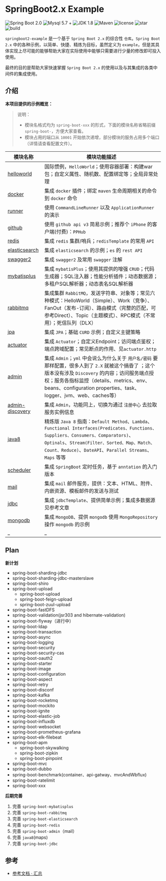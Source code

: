 # SpringBoot2.x Example

![Spring Boot 2.0](https://img.shields.io/badge/Spring%20Boot-2.0-brightgreen.svg)
![Mysql 5.7 +](https://img.shields.io/badge/Mysql-5.7+-blue.svg)
![JDK 1.8](https://img.shields.io/badge/JDK-1.8-brightgreen.svg)
![Maven](https://img.shields.io/badge/Maven-3.5.0-yellowgreen.svg)
![license](https://img.shields.io/github/license/rexlin600/springboot2-example)
![star](https://img.shields.io/github/stars/rexlin600/springboot2-example?style=social)
![build](https://img.shields.io/travis/rexlin600/springboot2-example/master)

`springboot2-example` 是一个基于 `Spring Boot 2.x` 的综合性 `仓库`。`Spring Boot 2.x` 中的各种示例，以简单、快捷、精炼为目标，虽然定义为 `example`，但是其具体实现上尽可能的能够帮助大家在实际使用中能够只需要进行少量的修改即可投入使用。

最终的目的是帮助大家快速掌握 `Spring Boot 2.x` 的使用以及与其集成的各类中间件的集成使用。


## 介绍

**本项目提供的示例概览：**

> 说明：
> - 模块名格式均为 `spring-boot-xxx` 的形式，下面的模块名称省略前缀 `spring-boot-`，方便大家查看。
> - 模块占用的端口从 `10001` 开始依次递增，部分模块的服务占用多个端口（详情请查看配置文件）。

| 模块名称 | 模块功能描述 | 
| --- | --- |
| [helloworld](https://github.com/rexlin600/springboot2-examplespringboot2-example/tree/master/spring-boot-helloworld) | 国际惯例，`HelloWorld`；使用容器部署：构建war包；自定义属性、随机数、配置绑定等；全局异常处理 |
| [docker](https://github.com/rexlin600/springboot2-example/tree/master/spring-boot-docker) | 集成 `docker` 插件；绑定 `maven` 生命周期相关的命令到 `docker` 命令 |
| [runner](https://github.com/rexlin600/springboot2-example/tree/master/spring-boot-runner) | 使用 `CommandLineRunner` 以及 `ApplicationRunner` 的演示 |
| [github](https://github.com/rexlin600/springboot2-example/tree/master/spring-boot-github) | 使用 `github api v3` 简易示例；推荐个 `iPhone` 的客户端(付费)：`PPHub`  |
| [redis](https://github.com/rexlin600/springboot2-example/tree/master/spring-boot-redis) | 集成 `redis` 集群/哨兵；`redisTemplate` 的常用 `API` |
| [elasticsearch](https://github.com/rexlin600/springboot2-example/tree/master/spring-boot-elasticsearch) | 集成 `elasticsearch` 的示例；`es` 的 `rest API` |
| [swagger2](https://github.com/rexlin600/springboot2-example/tree/master/spring-boot-swagger2) | 集成 `swagger2` 及常用 `swagger` 注解 |
| [mybatisplus](https://github.com/rexlin600/springboot2-example/tree/master/spring-boot-mybatisplus) | 集成 `mybatisPlus`；使用其提供的增强 `CRUD`；代码生成器；SQL注入器；性能分析插件；动态数据源；多租户SQL解析器；动态表名SQL解析器 |
| [rabbitmq](https://github.com/rexlin600/springboot2-example/tree/master/spring-boot-rabbitmq) | 集成集群 `RabbitMQ`，发送字符串、对象等；常见六种模式：HelloWorld（Simple）、Work（竞争）、FanOut（发布-订阅）、路由模式（完整的匹配，可参考Direct）、Topic（主题模式）、RPC模式（不常用）；死信队列（DLX） |
| [jpa](https://github.com/rexlin600/springboot2-example/tree/master/spring-boot-jpa) | 集成 `JPA`；基础 `CURD` 示例；自定义主键策略 |
| [actuator](https://github.com/rexlin600/springboot2-example/tree/master/spring-boot-actuator) | 集成 `Actuator`；自定义Endpoint；访问端点鉴权；端点跨域配置；常见断点的作用、见`actuator.http` |
| [admin](https://github.com/rexlin600/springboot2-example/tree/master/spring-boot-admin) | 集成 `Admin`；`yml` 中会说么为什么关于 `用户名/密码` 要那样配置，很多人到了 `2.X` 就被这个搞昏了 ；这个版本没有涉及 `Discovery` 的内容；访问服务端点授权；服务各指标监控（details、metrics、env、beans、configuration properties、task、logger、jvm、web、caches等） |
| [admin-discovery](https://github.com/rexlin600/springboot2-example/tree/master/spring-boot-admin-discovery) | 集成 `Admin`，功能同上，切换为通过 `注册中心` 去拉取服务实例信息 |
| [java8](https://github.com/rexlin600/springboot2-example/tree/master/spring-boot-java8) | 精炼版 `Java 8` 指南：`Default Method`、`Lambda`、`Functional Interfaces(Predicates、Functions、Suppliers、Consumers、Comparators)`、`Optinals`、`Stream(Filter、Sorted、Map、Match、Count、Reduce)`、`DateAPI`、`Parallel Streams`、`Maps` 等等 |
| [scheduler](https://github.com/rexlin600/springboot2-example/tree/master/spring-boot-scheduler) | 集成 `SpringBoot` 定时任务，基于 `anntation` 的入门版本 |
| [mail](https://github.com/rexlin600/springboot2-example/tree/master/spring-boot-mail) | 集成 `mail` 邮件服务，提供：文本、HTML、附件、内嵌资源、模板邮件的发送与测试 |
| [jdbc](https://github.com/rexlin600/springboot2-example/tree/master/spring-boot-jdbc) | 集成 `jdbcTemplate`、提供简单示例；集成多数据源见参考文章 |
| [mongodb](https://github.com/rexlin600/springboot2-example/tree/master/spring-boot-mongodb) | 集成 `MongoDB`、提供 `mongodb` 使用 `MongoRepository` 操作 `mongodb` 的示例 |
| _ | _ |


## Plan

**新计划**

* spring-boot-sharding-jdbc
* spring-boot-sharding-jdbc-masterslave
* spring-boot-shiro
* spring-boot-upload
  * spring-boot-upload
  * spring-boot-feign-upload
  * spring-boot-zuul-upload
* spring-boot-fastDFS
* spring-boot-validation(jsr303 and hibernate-validation)
* spring-boot-flyway（进行中）
* spring-boot-ldap
* spring-boot-transaction
* spring-boot-async
* spring-boot-logging
* spring-boot-security
* spring-boot-security-cas
* spring-boot-oauth2
* spring-boot-starter
* spring-boot-image
* spring-boot-configuration
* spring-boot-aspect
* spring-boot-retry
* spring-boot-disconf
* spring-boot-kafka
* spring-boot-rocketmq
* spring-boot-mockito
* spring-boot-ignite
* spring-boot-elastic-job
* spring-boot-influxdb
* spring-boot-websocket
* spring-boot-prometheus-grafana
* spring-boot-elk-filebeat
* spring-boot-apm
  * spring-boot-skywalking
  * spring-boot-zipkin
  * spring-boot-pinpoint
* spring-boot-mvc
* spring-boot-dubbo
* spring-boot-benchmark(container、api-gatway、mvcAndWbflux)
* spring-boot-ratelimit
* spring-boot-xxx
 

**后期完善**

1. 完善 `spring-boot-mybatisplus`
2. 完善 `spring-boot-rabbitmq`
3. 完善 `spring-boot-elasticsearch`
4. 完善 `spring-boot-redis`
5. 完善 `spring-boot-admin`（mail）
6. 完善 `java8`(maps)
7. 完善 `spring-boot-jdbc`


## 参考

- [参考文档 · 汇总](https://github.com/rexlin600/springboot2-example/blob/master/docs/reference.md)